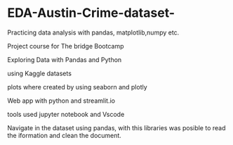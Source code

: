 # EDA-Austin-Crime-dataset-
Practicing data analysis with pandas, matplotlib,numpy etc.

Project course for The bridge Bootcamp

Exploring Data with Pandas and Python

using Kaggle datasets

plots where created by using seaborn and plotly

Web app with python and streamlit.io

tools used jupyter notebook and Vscode

Navigate in the dataset using pandas, with this libraries was posible to read the iformation and clean the document.

